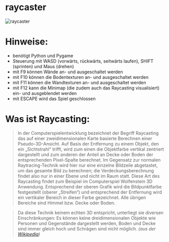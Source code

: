 raycaster
============

![raycaster](.github/Screenshot.png "raycaster screenshot")


Hinweise:
=========

- benötigt Python und Pygame
- Steuerung mit WASD (vorwärts, rückwärts, seitwärts laufen), SHIFT (sprinten) und Maus (drehen)
- mit F9 können Wände an- und ausgeschaltet werden
- mit F10 können die Bodentexturen an- und ausgeschaltet werden
- mit F11 können die Wandtexturen an- und ausgeschaltet werden
- mit F12 kann die Minimap (die zudem auch das Raycasting visualisiert) ein- und ausgeblendet werden
- mit ESCAPE wird das Spiel geschlossen

Was ist Raycasting:
===================

> In der Computerspielentwicklung bezeichnet der Begriff Raycasting das auf einer zweidimensionalen Karte basierte Berechnen einer Pseudo-3D-Ansicht. Auf Basis der Entfernung zu einem Objekt, den ein „Sichtstrahl“ trifft, wird zum einen die Objektfarbe vertikal zentriert dargestellt und zum anderen der Anteil an Decke oder Boden der entsprechenden Pixel-Spalte berechnet. Im Gegensatz zur normalen Raytracing-Technik wird hier nur eine einzelne Bildzeile abgetastet, um das gesamte Bild zu berechnen; die Verdeckungsberechnung findet also nur in einer Ebene und nicht im Raum statt. Diese Art des Raycasting findet zum Beispiel im Computerspiel Wolfenstein 3D Anwendung.
Entsprechend der oberen Grafik wird die Bildpunktfarbe festgestellt (oberer „Streifen“) und entsprechend der Entfernung wird ein vertikaler Bereich in dieser Farbe gezeichnet. Alle übrigen Bereiche sind Himmel bzw. Decke oder Boden.
>

>Da diese Technik keinem echten 3D entspricht, unterliegt sie diversen Einschränkungen: Es können keine dreidimensionalen Objekte wie Personen und Gegenstände dargestellt werden, Boden und Decke sind immer gleich hoch und Schrägen sind nicht möglich. 
> *(aus der [Wikipedia](https://de.wikipedia.org/wiki/Raycasting))*
